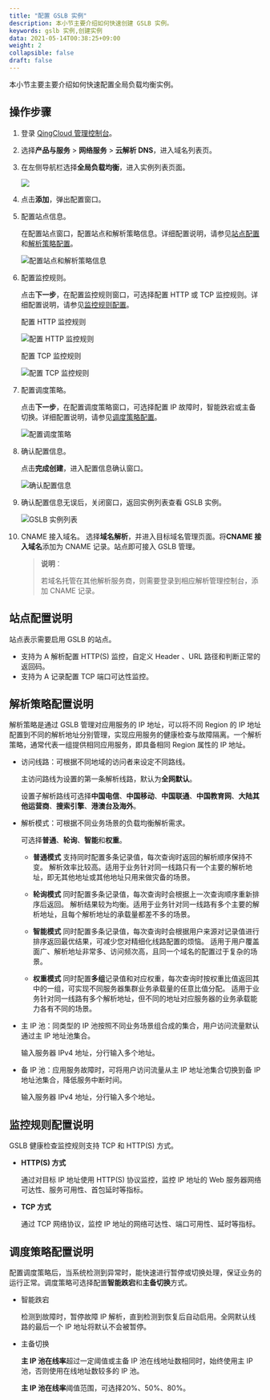 ```yaml
---
title: "配置 GSLB 实例"
description: 本小节主要介绍如何快速创建 GSLB 实例。 
keywords: gslb 实例,创建实例
data: 2021-05-14T00:38:25+09:00
weight: 2
collapsible: false
draft: false
---
```



本小节主要主要介绍如何快速配置全局负载均衡实例。

## 操作步骤

1. 登录 [QingCloud 管理控制台](https://console.qingcloud.com/login)。
2. 选择**产品与服务** > **网络服务** > **云解析 DNS**，进入域名列表页。
3. 在左侧导航栏选择**全局负载均衡**，进入实例列表页面。
   
   ![](../_images/gslb_policy_list_new.png)

4. 点击**添加**，弹出配置窗口。
5. 配置站点信息。
   
   在配置站点窗口，配置站点和解析策略信息。详细配置说明，请参见[站点配置](#站点配置说明)和[解析策略配置](#解析策略配置说明)。

   ![配置站点和解析策略信息](../_images/creat_gslb_policy_address_pool.png)

6. 配置监控规则。
   
   点击**下一步**，在配置监控规则窗口，可选择配置 HTTP 或 TCP 监控规则。详细配置说明，请参见[监控规则配置](#监控规则配置说明)。
   
   配置 HTTP 监控规则
   
     ![ 配置 HTTP 监控规则](../_images/creat_gslb_policy_http_monitor.png)
   
    配置 TCP 监控规则
   
     ![ 配置 TCP 监控规则](../_images/creat_gslb_policy_tcp_monitor.png)

7. 配置调度策略。
   
   点击**下一步**，在配置调度策略窗口，可选择配置 IP 故障时，智能跌宕或主备切换。详细配置说明，请参见[调度策略配置](#调度策略配置说明)。
   
   ![配置调度策略](../_images/creat_gslb_policy_scheduling.png)

8. 确认配置信息。
   
   点击**完成创建**，进入配置信息确认窗口。

   ![确认配置信息](../_images/creat_gslb_policy_success.png)

9. 确认配置信息无误后，关闭窗口，返回实例列表查看 GSLB 实例。
   
   ![GSLB 实例列表](../_images/gslb_policy_list.png)

10. CNAME 接入域名。
      选择**域名解析**，并进入目标域名管理页面。将**CNAME 接入域名**添加为 CNAME 记录。站点即可接入 GSLB 管理。

    > **说明**：
    >
    > 若域名托管在其他解析服务商，则需要登录到相应解析管理控制台，添加 CNAME 记录。

## 站点配置说明

站点表示需要启用 GSLB 的站点。

  - 支持为 A 解析配置 HTTP(S) 监控，自定义 Header 、URL 路径和判断正常的返回码。
  - 支持为 A 记录配置 TCP 端口可达性监控。

## 解析策略配置说明

解析策略是通过 GSLB 管理对应用服务的 IP 地址，可以将不同 Region 的 IP 地址配置到不同的解析地址分别管理，实现应用服务的健康检查与故障隔离。一个解析策略，通常代表一组提供相同应用服务，即具备相同 Region 属性的 IP 地址。

  - 访问线路：可根据不同地域的访问者来设定不同路线。
    
    主访问路线为设置的第一条解析线路，默认为**全网默认**。

    设置子解析路线可选择**中国电信**、**中国移动**、**中国联通**、**中国教育网**、**大陆其他运营商**、**搜索引擎**、**港澳台及海外**。

  - 解析模式：可根据不同业务场景的负载均衡解析需求。
    
    可选择**普通**、**轮询**、**智能**和**权重**。
    - **普通模式**
      支持同时配置多条记录值，每次查询时返回的解析顺序保持不变。
      解析效率比较高。适用于业务针对同一线路只有一个主要的解析地址，即无其他地址或其他地址只用来做灾备的场景。

    - **轮询模式**
      同时配置多条记录值，每次查询时会根据上一次查询顺序重新排序后返回。
      解析结果较为均衡。适用于业务针对同一线路有多个主要的解析地址，且每个解析地址的承载量都差不多的场景。

    - **智能模式**
      同时配置多条记录值，每次查询时会根据用户来源对记录值进行排序返回最优结果，可减少您对精细化线路配置的烦恼。
      适用于用户覆盖面广、解析地址非常多、访问频次高，且同一个域名的配置过于复杂的场景。

    - **权重模式**
      同时配置**多组**记录值和对应权重，每次查询时按权重比值返回其中的一组，可实现不同服务器集群业务承载量的任意比值分配。
      适用于业务针对同一线路有多个解析地址，但不同的地址对应服务器的业务承载能力各有不同的场景。

  - 主 IP 池：同类型的 IP 池按照不同业务场景组合成的集合，用户访问流量默认通过主 IP 地址池集合。	
    
    输入服务器 IPv4 地址，分行输入多个地址。

  - 备 IP 池：应用服务故障时，可将用户访问流量从主 IP 地址池集合切换到备 IP 地址池集合，降低服务中断时间。
    
    输入服务器 IPv4 地址，分行输入多个地址。

## 监控规则配置说明

GSLB 健康检查监控规则支持 TCP 和 HTTP(S) 方式。

- **HTTP(S) 方式**
  
  通过对目标 IP 地址使用 HTTP(S) 协议监控，监控 IP 地址的 Web 服务器网络可达性、服务可用性、首包延时等指标。

- **TCP 方式**
  
  通过 TCP 网络协议，监控 IP 地址的网络可达性、端口可用性、延时等指标。

## 调度策略配置说明

配置调度策略后，当系统检测到异常时，能快速进行暂停或切换处理，保证业务的运行正常。调度策略可选择配置**智能跌宕**和**主备切换**方式。

- 智能跌宕
  
  检测到故障时，暂停故障 IP 解析，直到检测到恢复后自动启用。全网默认线路的最后一个 IP 地址将默认不会被暂停。

- 主备切换
  
  **主 IP 池在线率**超过一定阈值或主备 IP 池在线地址数相同时，始终使用主 IP 池，否则使用在线地址数较多的 IP 池。
  
  **主 IP 池在线率**阈值范围，可选择20%、50%、80%。
